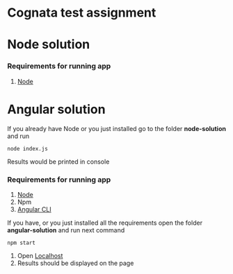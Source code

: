 # Cognata test assignment

# Node solution

### Requirements for running app

1. [Node](https://nodejs.org/en/)
# Angular solution

If you already have Node or you just installed go to the folder
**node-solution** and run 
````node
node index.js
````

Results would be printed in console

### Requirements for running app

1. [Node](https://nodejs.org/en/)
2. Npm
3. [Angular CLI](https://angular.io/cli)

If you have, or you just installed all the requirements open the folder 
**angular-solution** and run next command

````
npm start
````
1. Open [Localhost](http://localhost:4200)
2. Results should be displayed on the page